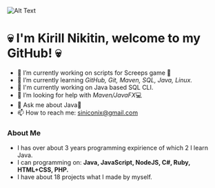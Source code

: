 ![Alt Text](https://vignette4.wikia.nocookie.net/carbotanimations/images/0/02/Nom_nom_nom.gif)
# 💀 I'm Kirill Nikitin, welcome to my GitHub! 💀

* 🔭 I’m currently working on scripts for Screeps game 🤖
* 🌱 I’m currently learning *GitHub, Git, Maven, SQL, Java, Linux.*
* 🏢 I'm currently working on Java based SQL CLI.
* 🤔 I’m looking for help with *Maven/JavaFX*💻
* 💬 Ask me about Java🐸
* 📫 How to reach me: siniconix@gmail.com


### About Me
- I has over about 3 years programming expirience of which 2 I learn Java.
- I can programming on: **Java, JavaScript, NodeJS, C#, Ruby, HTML+CSS, PHP.**
- I have about 18 projects what I made by myself.

